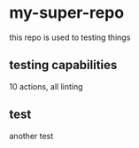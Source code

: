 # my-super-repo
this repo is used to testing things

## testing capabilities

10 actions, all linting

## test

another test
